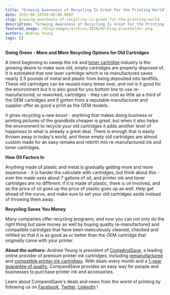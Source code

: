 ```yaml
---
title: "Growing Awareness of Recycling Is Great For the Printing World"
date: 2012-08-10T09:46:00.000Z
slug: growing-awareness-of-recycling-is-great-for-the-printing-world
description: "Growing Awareness of Recycling Is Great For the Printing World"
featured_image: /blog/images/archive/2020/07/blog-placeholder.png
authors: Andrew Yeung
tags: []
---
```


**Going Green - More and More Recycling Options for Old Cartridges**

A trend beginning to sweep the ink and [toner cartridge](https://www.compandsave.com/) industry is the growing desire to make sure old, empty cartridges are properly disposed of. It is estimated that one laser cartridge which is re-manufactured saves nearly 2.5 pounds of metal and plastic from being deposited into landfills. These old cartridges can be reused many times over, and not is it good for the environment but it is also good for you bottom line to use re-manufactured, or reworked, cartridges - they can cost as little as a third of the OEM cartridges and if gotten from a reputable manufacturer and supplier offer as good a print as the OEM models.

It gives recycling a new boost - anything that makes doing business or printing pictures of the grandkids cheaper is great, but when it also helps the environment to recycle your old cartridges it adds another level of happiness to what is already a great deal. There is enough that is easily thrown away in today's world, and these empty old cartridges are almost custom made for an easy remake and rebirth into re-manufactured ink and toner cartridges.

**How Oil Factors In**

Anything made of plastic and metal is gradually getting more and more expensive - it is harder the calculate with cartridges, but think about this - ever tire made uses about 7 gallons of oil, and printer ink and toner cartridges are no different; if it is made of plastic, there is oil involved, and as the price of oil goes up the price of plastic goes up as well. Help get ahead of the curve, and make sure to set your old cartridges aside instead of throwing them away.

**Recycling Saves You Money**

Many companies offer recycling programs, and now you can not only do the right thing but save money as well by buying quality re-manufactured and compatible cartridges that have been meticulously cleaned, checked and refilled so that it is as good as or better than the OEM cartridge that originally came with your printer. 

  
**About the authors:** Andrew Yeung is president of [CompAndSave](https://www.compandsave.com/), a leading online provider of premium printer ink cartridges, including [remanufactured](https://www.compandsave.com/help) and [compatible printer ink cartridges](https://www.compandsave.com/help). With deals every month and a [1-year guarantee of quality](https://www.compandsave.com/help), CompandSave provides an easy way for people and businesses to purchase printer ink and accessories.

Learn about CompandSave's deals and news from the world of printing by following us on [Facebook](https://www.facebook.com/compandsave.ink), [Twitter](https://twitter.com/compandsave), [LinkedIn](https://www.linkedin.com) !